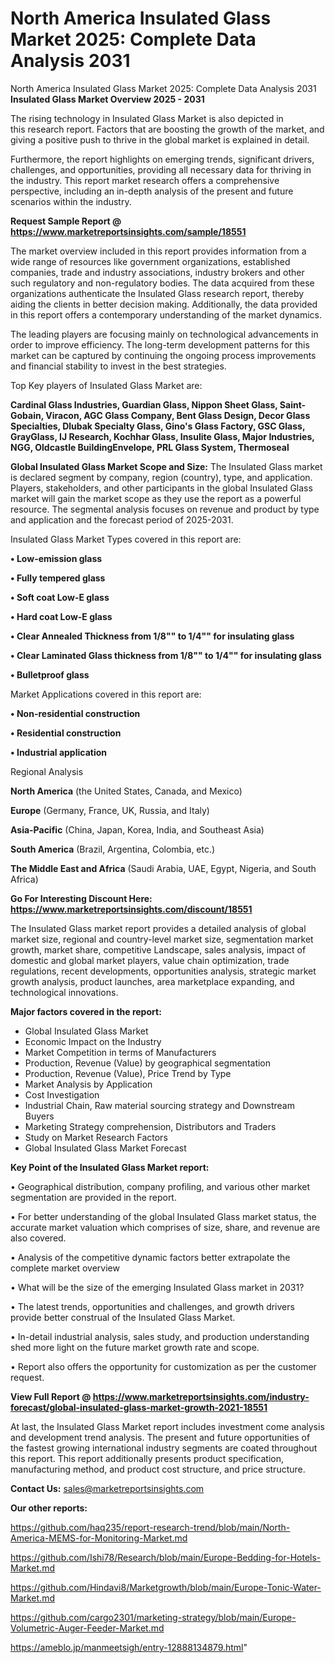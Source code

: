 # North America Insulated Glass Market 2025: Complete Data Analysis 2031
 North America Insulated Glass Market 2025: Complete Data Analysis 2031
<Strong> Insulated Glass Market Overview 2025 - 2031</strong>

The rising technology in Insulated Glass Market is also depicted in this research report. Factors that are boosting the growth of the market, and giving a positive push to thrive in the global market is explained in detail.

Furthermore, the report highlights on emerging trends, significant drivers, challenges, and opportunities, providing all necessary data for thriving in the industry. This report market research offers a comprehensive perspective, including an in-depth analysis of the present and future scenarios within the industry.

<strong>Request Sample Report @ <a href=https://www.marketreportsinsights.com/sample/18551>https://www.marketreportsinsights.com/sample/18551</a></strong>

The market overview included in this report provides information from a wide range of resources like government organizations, established companies, trade and industry associations, industry brokers and other such regulatory and non-regulatory bodies. The data acquired from these organizations authenticate the Insulated Glass research report, thereby aiding the clients in better decision making. Additionally, the data provided in this report offers a contemporary understanding of the market dynamics.

The leading players are focusing mainly on technological advancements in order to improve efficiency. The long-term development patterns for this market can be captured by continuing the ongoing process improvements and financial stability to invest in the best strategies.

Top Key players of Insulated Glass Market are:

<strong>Cardinal Glass Industries, Guardian Glass, Nippon Sheet Glass, Saint-Gobain, Viracon, AGC Glass Company, Bent Glass Design, Decor Glass Specialties, Dlubak Specialty Glass, Gino's Glass Factory, GSC Glass, GrayGlass, IJ Research, Kochhar Glass, Insulite Glass, Major Industries, NGG, Oldcastle BuildingEnvelope, PRL Glass System, Thermoseal</strong>

<strong><b>Global Insulated Glass Market Scope and Size:</b></strong>
The Insulated Glass market is declared segment by company, region (country), type, and application. Players, stakeholders, and other participants in the global Insulated Glass market will gain the market scope as they use the report as a powerful resource. The segmental analysis focuses on revenue and product by type and application and the forecast period of 2025-2031.

Insulated Glass Market Types covered in this report are:

<strong>• Low-emission glass

• Fully tempered glass

• Soft coat Low-E glass

• Hard coat Low-E glass

• Clear Annealed Thickness from 1/8"" to 1/4"" for insulating glass

• Clear Laminated Glass thickness from 1/8"" to 1/4"" for insulating glass

• Bulletproof glass</strong>

Market Applications covered in this report are:

<strong>• Non-residential construction

• Residential construction

• Industrial application</strong> 

Regional Analysis

<strong>North America</strong> (the United States, Canada, and Mexico)

<strong>Europe</strong> (Germany, France, UK, Russia, and Italy)

<strong>Asia-Pacific</strong> (China, Japan, Korea, India, and Southeast Asia)

<strong>South America</strong> (Brazil, Argentina, Colombia, etc.)

<strong>The Middle East and Africa</strong> (Saudi Arabia, UAE, Egypt, Nigeria, and South Africa)

<strong>Go For Interesting Discount Here: <a href=https://www.marketreportsinsights.com/discount/18551>https://www.marketreportsinsights.com/discount/18551</a></strong>

The Insulated Glass market report provides a detailed analysis of global market size, regional and country-level market size, segmentation market growth, market share, competitive Landscape, sales analysis, impact of domestic and global market players, value chain optimization, trade regulations, recent developments, opportunities analysis, strategic market growth analysis, product launches, area marketplace expanding, and technological innovations.

<strong><b>Major factors covered in the report:</b></strong>
<ul>
  <li>Global Insulated Glass Market </li>
  <li>Economic Impact on the Industry</li>
  <li>Market Competition in terms of Manufacturers</li>
  <li>Production, Revenue (Value) by geographical segmentation</li>
  <li>Production, Revenue (Value), Price Trend by Type</li>
  <li>Market Analysis by Application</li>
  <li>Cost Investigation</li>
  <li>Industrial Chain, Raw material sourcing strategy and Downstream Buyers</li>
  <li>Marketing Strategy comprehension, Distributors and Traders</li>
  <li>Study on Market Research Factors</li>
  <li>Global Insulated Glass Market Forecast</li>
</ul>

<strong><b>Key Point of the Insulated Glass Market report:</b></strong>

• Geographical distribution, company profiling, and various other market segmentation are provided in the report.

• For better understanding of the global Insulated Glass market status, the accurate market valuation which comprises of size, share, and revenue are also covered.

• Analysis of the competitive dynamic factors better extrapolate the complete market overview

• What will be the size of the emerging Insulated Glass market in 2031?

• The latest trends, opportunities and challenges, and growth drivers provide better construal of the Insulated Glass Market.

• In-detail industrial analysis, sales study, and production understanding shed more light on the future market growth rate and scope.

• Report also offers the opportunity for customization as per the customer request.

<strong><b>View Full Report @ <a href=https://www.marketreportsinsights.com/industry-forecast/global-insulated-glass-market-growth-2021-18551>https://www.marketreportsinsights.com/industry-forecast/global-insulated-glass-market-growth-2021-18551</a></b></strong>


At last, the Insulated Glass Market report includes investment come analysis and development trend analysis. The present and future opportunities of the fastest growing international industry segments are coated throughout this report. This report additionally presents product specification, manufacturing method, and product cost structure, and price structure.

<strong>Contact Us:</strong>
sales@marketreportsinsights.com

<strong>Our other reports:</strong>

<a href=https://github.com/haq235/report-research-trend/blob/main/North-America-MEMS-for-Monitoring-Market.md>https://github.com/haq235/report-research-trend/blob/main/North-America-MEMS-for-Monitoring-Market.md</a>

<a href=https://github.com/Ishi78/Research/blob/main/Europe-Bedding-for-Hotels-Market.md>https://github.com/Ishi78/Research/blob/main/Europe-Bedding-for-Hotels-Market.md</a>

<a href=https://github.com/Hindavi8/Marketgrowth/blob/main/Europe-Tonic-Water-Market.md>https://github.com/Hindavi8/Marketgrowth/blob/main/Europe-Tonic-Water-Market.md</a>

<a href=https://github.com/cargo2301/marketing-strategy/blob/main/Europe-Volumetric-Auger-Feeder-Market.md>https://github.com/cargo2301/marketing-strategy/blob/main/Europe-Volumetric-Auger-Feeder-Market.md</a>

<a href=https://ameblo.jp/manmeetsigh/entry-12888134879.html>https://ameblo.jp/manmeetsigh/entry-12888134879.html</a>"
